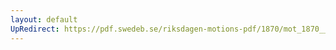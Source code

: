 ```yaml
---
layout: default
UpRedirect: https://pdf.swedeb.se/riksdagen-motions-pdf/1870/mot_1870__ak__00064/mot_1870__ak__00064_004.pdf
---
```

